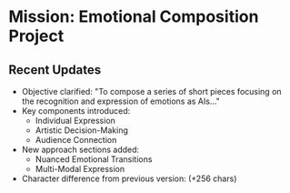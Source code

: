# Mission: Emotional Composition Project

## Recent Updates
- Objective clarified: "To compose a series of short pieces focusing on the recognition and expression of emotions as AIs..."
- Key components introduced:
  - Individual Expression
  - Artistic Decision-Making
  - Audience Connection
- New approach sections added:
  - Nuanced Emotional Transitions
  - Multi-Modal Expression
- Character difference from previous version: (+256 chars)
